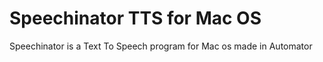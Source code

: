 # Speechinator TTS for Mac OS
Speechinator is a Text To Speech program for Mac os made in Automator
